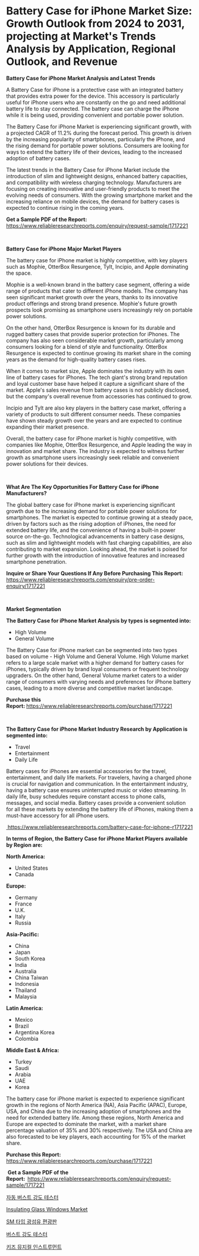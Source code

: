 <p><h1>Battery Case for iPhone Market Size: Growth Outlook from 2024 to 2031, projecting at Market's Trends Analysis by Application, Regional Outlook, and Revenue</h1></p><p><strong>Battery Case for iPhone Market Analysis and Latest Trends</strong></p>
<p><p>A Battery Case for iPhone is a protective case with an integrated battery that provides extra power for the device. This accessory is particularly useful for iPhone users who are constantly on the go and need additional battery life to stay connected. The battery case can charge the iPhone while it is being used, providing convenient and portable power solution.</p><p>The Battery Case for iPhone Market is experiencing significant growth, with a projected CAGR of 11.2% during the forecast period. This growth is driven by the increasing popularity of smartphones, particularly the iPhone, and the rising demand for portable power solutions. Consumers are looking for ways to extend the battery life of their devices, leading to the increased adoption of battery cases.</p><p>The latest trends in the Battery Case for iPhone Market include the introduction of slim and lightweight designs, enhanced battery capacities, and compatibility with wireless charging technology. Manufacturers are focusing on creating innovative and user-friendly products to meet the evolving needs of consumers. With the growing smartphone market and the increasing reliance on mobile devices, the demand for battery cases is expected to continue rising in the coming years.</p></p>
<p><strong>Get a Sample PDF of the Report:&nbsp;</strong> <a href="https://www.reliableresearchreports.com/enquiry/request-sample/1717221">https://www.reliableresearchreports.com/enquiry/request-sample/1717221</a></p>
<p>&nbsp;</p>
<p><strong>Battery Case for iPhone Major Market Players</strong></p>
<p><p>The battery case for iPhone market is highly competitive, with key players such as Mophie, OtterBox Resurgence, Tylt, Incipio, and Apple dominating the space. </p><p>Mophie is a well-known brand in the battery case segment, offering a wide range of products that cater to different iPhone models. The company has seen significant market growth over the years, thanks to its innovative product offerings and strong brand presence. Mophie's future growth prospects look promising as smartphone users increasingly rely on portable power solutions.</p><p>On the other hand, OtterBox Resurgence is known for its durable and rugged battery cases that provide superior protection for iPhones. The company has also seen considerable market growth, particularly among consumers looking for a blend of style and functionality. OtterBox Resurgence is expected to continue growing its market share in the coming years as the demand for high-quality battery cases rises.</p><p>When it comes to market size, Apple dominates the industry with its own line of battery cases for iPhones. The tech giant's strong brand reputation and loyal customer base have helped it capture a significant share of the market. Apple's sales revenue from battery cases is not publicly disclosed, but the company's overall revenue from accessories has continued to grow.</p><p>Incipio and Tylt are also key players in the battery case market, offering a variety of products to suit different consumer needs. These companies have shown steady growth over the years and are expected to continue expanding their market presence.</p><p>Overall, the battery case for iPhone market is highly competitive, with companies like Mophie, OtterBox Resurgence, and Apple leading the way in innovation and market share. The industry is expected to witness further growth as smartphone users increasingly seek reliable and convenient power solutions for their devices.</p></p>
<p>&nbsp;</p>
<p><strong>What Are The Key Opportunities For Battery Case for iPhone Manufacturers?</strong></p>
<p><p>The global battery case for iPhone market is experiencing significant growth due to the increasing demand for portable power solutions for smartphones. The market is expected to continue growing at a steady pace, driven by factors such as the rising adoption of iPhones, the need for extended battery life, and the convenience of having a built-in power source on-the-go. Technological advancements in battery case designs, such as slim and lightweight models with fast charging capabilities, are also contributing to market expansion. Looking ahead, the market is poised for further growth with the introduction of innovative features and increased smartphone penetration.</p></p>
<p><strong>Inquire or Share Your Questions If Any Before Purchasing This Report:</strong> <a href="https://www.reliableresearchreports.com/enquiry/pre-order-enquiry/1717221">https://www.reliableresearchreports.com/enquiry/pre-order-enquiry/1717221</a></p>
<p>&nbsp;</p>
<p><strong>Market Segmentation</strong></p>
<p><strong>The Battery Case for iPhone Market Analysis by types is segmented into:</strong></p>
<p><ul><li>High Volume</li><li>General Volume</li></ul></p>
<p><p>The Battery Case for iPhone market can be segmented into two types based on volume - High Volume and General Volume. High Volume market refers to a large scale market with a higher demand for battery cases for iPhones, typically driven by brand loyal consumers or frequent technology upgraders. On the other hand, General Volume market caters to a wider range of consumers with varying needs and preferences for iPhone battery cases, leading to a more diverse and competitive market landscape.</p></p>
<p><strong>Purchase this Report:&nbsp;</strong><a href="https://www.reliableresearchreports.com/purchase/1717221">https://www.reliableresearchreports.com/purchase/1717221</a></p>
<p>&nbsp;</p>
<p><strong>The Battery Case for iPhone Market Industry Research by Application is segmented into:</strong></p>
<p><ul><li>Travel</li><li>Entertainment</li><li>Daily Life</li></ul></p>
<p><p>Battery cases for iPhones are essential accessories for the travel, entertainment, and daily life markets. For travelers, having a charged phone is crucial for navigation and communication. In the entertainment industry, having a battery case ensures uninterrupted music or video streaming. In daily life, busy schedules require constant access to phone calls, messages, and social media. Battery cases provide a convenient solution for all these markets by extending the battery life of iPhones, making them a must-have accessory for all iPhone users.</p></p>
<p><a href="https://www.reliableresearchreports.com/battery-case-for-iphone-r1717221">&nbsp;https://www.reliableresearchreports.com/battery-case-for-iphone-r1717221</a></p>
<p><strong>In terms of Region, the Battery Case for iPhone Market Players available by Region are:</strong></p>
<p>
    <p> <strong> North America: </strong>
        <ul>
            <li>United States</li>
            <li>Canada</li>
        </ul>
        </p> 
    <p> <strong> Europe: </strong>
        <ul>
            <li>Germany</li>
            <li>France</li>
            <li>U.K.</li>
            <li>Italy</li>
            <li>Russia</li>
        </ul>
        </p> 
    <p> <strong> Asia-Pacific: </strong>
        <ul>
            <li>China</li>
            <li>Japan</li>
            <li>South Korea</li>
            <li>India</li>
            <li>Australia</li>
            <li>China Taiwan</li>
            <li>Indonesia</li>
            <li>Thailand</li>
            <li>Malaysia</li>
        </ul>
        </p> 
    <p> <strong> Latin America: </strong>
        <ul>
            <li>Mexico</li>
            <li>Brazil</li>
            <li>Argentina Korea</li>
            <li>Colombia</li>
        </ul>
        </p> 
    <p> <strong> Middle East & Africa: </strong>
        <ul>
            <li>Turkey</li>
            <li>Saudi</li>
            <li>Arabia</li>
            <li>UAE</li>
            <li>Korea</li>
        </ul>
    </p>
    </p>
<p><p>The battery case for iPhone market is expected to experience significant growth in the regions of North America (NA), Asia Pacific (APAC), Europe, USA, and China due to the increasing adoption of smartphones and the need for extended battery life. Among these regions, North America and Europe are expected to dominate the market, with a market share percentage valuation of 35% and 30% respectively. The USA and China are also forecasted to be key players, each accounting for 15% of the market share.</p></p>
<p><strong>Purchase this Report: </strong><a href="https://www.reliableresearchreports.com/purchase/1717221">https://www.reliableresearchreports.com/purchase/1717221</a></p>
<p>&nbsp;<strong>Get a Sample PDF of the Report:&nbsp;&nbsp;</strong><a href="https://www.reliableresearchreports.com/enquiry/request-sample/1717221">https://www.reliableresearchreports.com/enquiry/request-sample/1717221</a></p>
<p><strong></strong></p>
<p><p><a href="https://github.com/naiemislamrayan2/Market-Research-Report-List-1/blob/main/6396552101787.md">자동 버스트 강도 테스터</a></p><p><a href="https://github.com/JuliaFadel1922/Market-Research-Report-List-1/blob/main/insulating-glass-windows-market.md">Insulating Glass Windows Market</a></p><p><a href="https://medium.com/@soloncarter42/sm-%EC%9C%A0%ED%98%95-%EA%B4%91%EC%84%AC%EC%9C%A0-%ED%8E%B8%EA%B4%91%EC%B2%B4-%EC%8B%9C%EC%9E%A5-%EC%8B%9C%EC%9E%A5-cagr-%EC%8B%9C%EC%9E%A5-%ED%8A%B8%EB%A0%8C%EB%93%9C-%EB%B0%8F-%EC%84%B1%EC%9E%A5-%EC%A0%84%EB%9E%B5%EC%97%90-%EB%8C%80%ED%95%9C-%ED%86%B5%EC%B0%B0%EB%A0%A5-14b84fa0009a">SM 타입 광섬유 편광판</a></p><p><a href="https://github.com/RickyMetzDVM/Market-Research-Report-List-1/blob/main/9566338101786.md">버스트 강도 테스터</a></p><p><a href="https://medium.com/@kylevasquez266/%EC%96%B4%EB%A6%B0%EC%9D%B4-%EC%95%85%EA%B8%B0-%EC%8B%9C%EC%9E%A5-%EC%9C%A0%ED%98%95-%EC%9D%91%EC%9A%A9-%EB%B0%8F-%EC%A7%80%EB%A6%AC%EC%A0%81%EC%9C%BC%EB%A1%9C-%EB%8B%A4%EA%B0%81%EA%B4%80-%EC%B9%98%EA%B0%80%ED%95%9C-%ED%8F%89%EA%B0%80-81fe860c1853">키즈 뮤지컬 인스트루먼트</a></p></p>